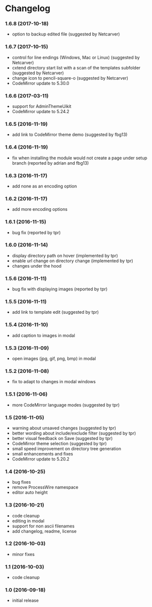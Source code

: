 # Changelog

### 1.6.8 (2017-10-18)
- option to backup edited file (suggested by Netcarver)

### 1.6.7 (2017-10-15)
- control for line endings (Windows, Mac or Linux) (suggested by Netcarver)
- cxtend directory start list with a scan of the templates subfolder (suggested by Netcarver)
- change icon to pencil-square-o (suggested by Netcarver)
- CodeMirror update to 5.30.0

### 1.6.6 (2017-03-11)
- support for AdminThemeUikit
- CodeMirror update to 5.24.2

### 1.6.5 (2016-11-19)
- add link to CodeMirror theme demo (suggested by fbg13)

### 1.6.4 (2016-11-19)
- fix when installing the module would not create a page under setup branch (reported by adrian and fbg13)

### 1.6.3 (2016-11-17)
- add none as an encoding option

### 1.6.2 (2016-11-17)
- add more encoding options

### 1.6.1 (2016-11-15)
- bug fix (reported by tpr)

### 1.6.0 (2016-11-14)
- display directory path on hover (implemented by tpr)
- enable url change on directory change (implemented by tpr)
- changes under the hood

### 1.5.6 (2016-11-11)
- bug fix with displaying images (reported by tpr)

### 1.5.5 (2016-11-11)
- add link to template edit (suggested by tpr)

### 1.5.4 (2016-11-10)
- add caption to images in modal

### 1.5.3 (2016-11-09)
- open images (jpg, gif, png, bmp) in modal

### 1.5.2 (2016-11-08)
- fix to adapt to changes in modal windows

### 1.5.1 (2016-11-06)
- more CodeMirror language modes (suggested by tpr)

### 1.5 (2016-11-05)
- warning about unsaved changes (suggested by tpr)
- better wording about include/exclude filter (suggested by tpr)
- better visual feedback on Save (suggested by tpr)
- CodeMirror theme selection (suggested by tpr)
- small speed improvement on directory tree generation
- small enhancements and fixes
- CodeMirror update to 5.20.2

### 1.4 (2016-10-25)
- bug fixes
- remove ProcessWire namespace
- editor auto height

### 1.3 (2016-10-21)
- code cleanup
- editing in modal
- support for non ascii filenames
- add changelog, readme, license

### 1.2 (2016-10-03)
- minor fixes

### 1.1 (2016-10-03)
- code cleanup

### 1.0 (2016-09-18)
- initial release
